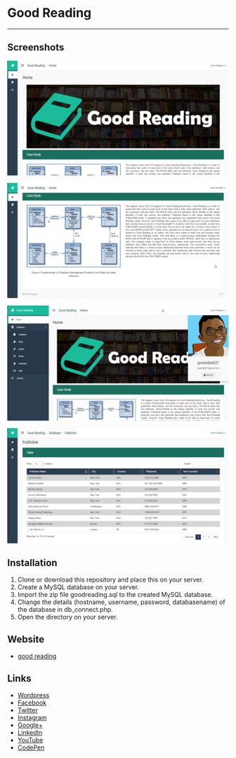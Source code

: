 # Good Reading
---
## Screenshots
<p align="center">
  <img src="https://raw.githubusercontent.com/jovanidash21/good-reading/master/good-reading/img/screenshots/1.png">
</p>
<p align="center">
  <img src="https://raw.githubusercontent.com/jovanidash21/good-reading/master/good-reading/img/screenshots/2.png">
</p>
<p align="center">
  <img src="https://raw.githubusercontent.com/jovanidash21/good-reading/master/good-reading/img/screenshots/3.png">
</p>
<p align="center">
  <img src="https://raw.githubusercontent.com/jovanidash21/good-reading/master/good-reading/img/screenshots/4.png">
</p>

## Installation
1. Clone or download this repository and place this on your server.
2. Create a MySQL database on your server.
3. Import the zip file goodreading.sql to the created MySQL database.
4. Change the details (hostname, username, password, databasename) of the database in db_connect.php.
5. Open the directory on your server.

## Website
- [good reading](http://goodreading.cpecareer.com/)

## Links
- [Wordpress](https://jovaniwarguez.wordpress.com/)
- [Facebook](https://facebook.com/jovani.cadornawarguez)
- [Twitter](https://twitter.com/jovanidash21)
- [Instagram](https://www.instagram.com/jovanidash21/)
- [Google+](https://plus.google.com/u/0/104385173780051504413)
- [LinkedIn](https://www.linkedin.com/in/jovani-warguez-827a8a11b?trk=nav_responsive_tab_profile_pic)
- [YouTube](https://www.youtube.com/channel/UCNiVxhbJ6Ku9keIjkQX3RRQ)
- [CodePen](http://codepen.io/jovanidash21/)
